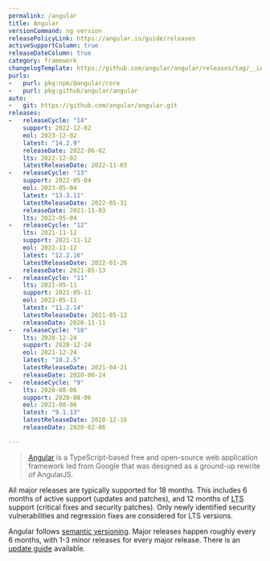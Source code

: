 ```yaml
---
permalink: /angular
title: Angular
versionCommand: ng version
releasePolicyLink: https://angular.io/guide/releases
activeSupportColumn: true
releaseDateColumn: true
category: framework
changelogTemplate: https://github.com/angular/angular/releases/tag/__LATEST__
purls:
-   purl: pkg:npm/@angular/core
-   purl: pkg:github/angular/angular
auto:
-   git: https://github.com/angular/angular.git
releases:
-   releaseCycle: "14"
    support: 2022-12-02
    eol: 2023-12-02
    latest: "14.2.9"
    releaseDate: 2022-06-02
    lts: 2022-12-02
    latestReleaseDate: 2022-11-03
-   releaseCycle: "13"
    support: 2022-05-04
    eol: 2023-05-04
    latest: "13.3.11"
    latestReleaseDate: 2022-05-31
    releaseDate: 2021-11-03
    lts: 2022-05-04
-   releaseCycle: "12"
    lts: 2021-11-12
    support: 2021-11-12
    eol: 2022-11-12
    latest: "12.2.16"
    latestReleaseDate: 2022-01-26
    releaseDate: 2021-05-13
-   releaseCycle: "11"
    lts: 2021-05-11
    support: 2021-05-11
    eol: 2022-05-11
    latest: "11.2.14"
    latestReleaseDate: 2021-05-12
    releaseDate: 2020-11-11
-   releaseCycle: "10"
    lts: 2020-12-24
    support: 2020-12-24
    eol: 2021-12-24
    latest: "10.2.5"
    latestReleaseDate: 2021-04-21
    releaseDate: 2020-06-24
-   releaseCycle: "9"
    lts: 2020-08-06
    support: 2020-08-06
    eol: 2021-08-06
    latest: "9.1.13"
    latestReleaseDate: 2020-12-16
    releaseDate: 2020-02-06

---
```


> [Angular](https://www.angular.io/) is a TypeScript-based free and open-source web application framework led from Google that was designed as a ground-up rewrite of AngularJS.

All major releases are typically supported for 18 months. This includes 6 months of active support (updates and patches), and 12 months of <abbr title="Long Term Support">LTS</abbr> support (critical fixes and security patches). Only newly identified security vulnerabilities and regression fixes are considered for LTS versions.

Angular follows [semantic versioning][semver]. Major releases happen roughly every 6 months, with 1-3 minor releases for every major release. There is an [update guide][updating] available.

[semver]: https://semver.org
[updating]: https://angular.io/guide/updating "Keeping your Angular projects up-to-date"
